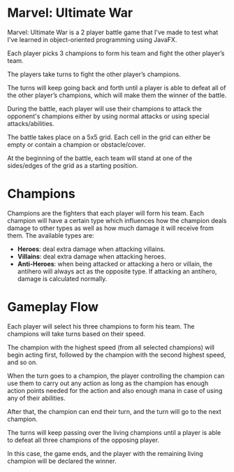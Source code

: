 Marvel: Ultimate War
====================
Marvel: Ultimate War is a 2 player battle game that I've made to test what I've learned in object-oriented programming using JavaFX. 

Each player picks 3 champions to form his team and fight the other player’s team.

The players take turns to fight the other player’s champions.

The turns will keep going back and forth until a player is able to defeat all of the other player’s champions, which will make them the winner of the battle.

During the battle, each player will use their champions to attack the opponent's champions either by using normal attacks or using special attacks/abilities.

The battle takes place on a 5x5 grid. Each cell in the grid can either be empty or contain a champion or obstacle/cover.

At the beginning of the battle, each team will stand at one of the sides/edges of the grid as a starting position.



Champions
=========
Champions are the fighters that each player will form his team. Each champion will have a certain type which influences how the champion deals damage to other types as well as how much damage it will receive from them. The available types are: 

- **Heroes**: deal extra damage when attacking villains.
- **Villains**: deal extra damage when attacking heroes.
- **Anti-Heroes**: when being attacked or attacking a hero or villain, the antihero will always act as the opposite type. If attacking an antihero, damage is calculated normally.



Gameplay Flow
=============
Each player will select his three champions to form his team. The champions will take turns based on their speed. 

The champion with the highest speed (from all selected champions) will begin acting first, followed by the champion with the second highest speed, and so on. 

When the turn goes to a champion, the player controlling the champion can use them to carry out any action as long as the champion has enough action points needed for the action and also enough mana in case of using any of their abilities. 

After that, the champion can end their turn, and the turn will go to the next champion.

The turns will keep passing over the living champions until a player is able to defeat all three champions of the opposing player.

In this case, the game ends, and the player with the remaining living champion will be declared the winner.
